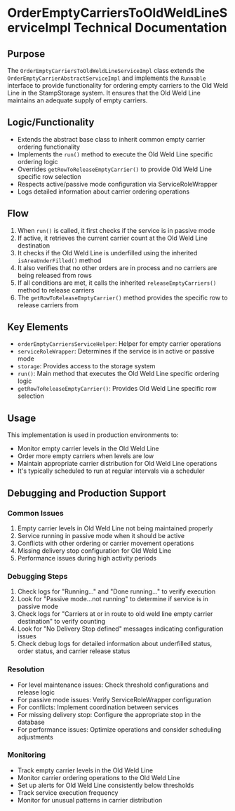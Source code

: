 # OrderEmptyCarriersToOldWeldLineServiceImpl Technical Documentation

## Purpose
The `OrderEmptyCarriersToOldWeldLineServiceImpl` class extends the `OrderEmptyCarrierAbstractServiceImpl` and implements the `Runnable` interface to provide functionality for ordering empty carriers to the Old Weld Line in the StampStorage system. It ensures that the Old Weld Line maintains an adequate supply of empty carriers.

## Logic/Functionality
- Extends the abstract base class to inherit common empty carrier ordering functionality
- Implements the `run()` method to execute the Old Weld Line specific ordering logic
- Overrides `getRowToReleaseEmptyCarrier()` to provide Old Weld Line specific row selection
- Respects active/passive mode configuration via ServiceRoleWrapper
- Logs detailed information about carrier ordering operations

## Flow
1. When `run()` is called, it first checks if the service is in passive mode
2. If active, it retrieves the current carrier count at the Old Weld Line destination
3. It checks if the Old Weld Line is underfilled using the inherited `isAreaUnderFilled()` method
4. It also verifies that no other orders are in process and no carriers are being released from rows
5. If all conditions are met, it calls the inherited `releaseEmptyCarriers()` method to release carriers
6. The `getRowToReleaseEmptyCarrier()` method provides the specific row to release carriers from

## Key Elements
- `orderEmptyCarriersServiceHelper`: Helper for empty carrier operations
- `serviceRoleWrapper`: Determines if the service is in active or passive mode
- `storage`: Provides access to the storage system
- `run()`: Main method that executes the Old Weld Line specific ordering logic
- `getRowToReleaseEmptyCarrier()`: Provides Old Weld Line specific row selection

## Usage
This implementation is used in production environments to:
- Monitor empty carrier levels in the Old Weld Line
- Order more empty carriers when levels are low
- Maintain appropriate carrier distribution for Old Weld Line operations
- It's typically scheduled to run at regular intervals via a scheduler

## Debugging and Production Support

### Common Issues
1. Empty carrier levels in Old Weld Line not being maintained properly
2. Service running in passive mode when it should be active
3. Conflicts with other ordering or carrier movement operations
4. Missing delivery stop configuration for Old Weld Line
5. Performance issues during high activity periods

### Debugging Steps
1. Check logs for "Running..." and "Done running..." to verify execution
2. Look for "Passive mode...not running" to determine if service is in passive mode
3. Check logs for "Carriers at or in route to old weld line empty carrier destination" to verify counting
4. Look for "No Delivery Stop defined" messages indicating configuration issues
5. Check debug logs for detailed information about underfilled status, order status, and carrier release status

### Resolution
- For level maintenance issues: Check threshold configurations and release logic
- For passive mode issues: Verify ServiceRoleWrapper configuration
- For conflicts: Implement coordination between services
- For missing delivery stop: Configure the appropriate stop in the database
- For performance issues: Optimize operations and consider scheduling adjustments

### Monitoring
- Track empty carrier levels in the Old Weld Line
- Monitor carrier ordering operations to the Old Weld Line
- Set up alerts for Old Weld Line consistently below thresholds
- Track service execution frequency
- Monitor for unusual patterns in carrier distribution